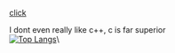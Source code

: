 [click](https://github.com/arcanesugar)


I dont even really like c++, c is far superior\
[![Top Langs](https://github-readme-stats.vercel.app/api/top-langs/?username=arcanesugar)](https://github.com/anuraghazra/github-readme-stats)\

